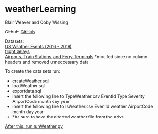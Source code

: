# weatherLearning
Blair Weaver and Coby Wissing

Github: <a href="https://github.com/cobywissing/weatherLearning">GitHub</a>

Datasets: <br>
[US Weather Events (2016 - 2019)](https://www.kaggle.com/sobhanmoosavi/us-weather-events) <br>
[flight delays](https://www.kaggle.com/mrferozi/flight-delays) <br>
[Airports, Train Stations, and Ferry Terminals](https://www.kaggle.com/open-flights/airports-train-stations-and-ferry-terminals) *modifed since no column headers and removed unneccessary data


To create the data sets run: <br>
- createWeather.sql<br>
- loadWeather.sql <br>
- exportdata.sql<br>
- insert the following line to TypeWeather.csv EventId	Type	Severity	AirportCode	month	day	year
- insert the following line to IsWeather.csv EventId	weather	AirportCode	month	day	year
- *be sure to have the alterted weather file from the drive <a href="https://drive.google.com/file/d/1jRpqhq5kIHlA5PexbttFj8eSFFOpYmC5/view?usp=sharing">

After this, run runWeather.py
